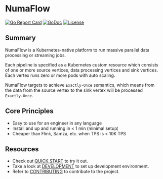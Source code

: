 # NumaFlow

[![Go Report Card](https://goreportcard.com/badge/github.com/numaproj/numaflow)](https://goreportcard.com/report/github.com/numaproj/numaflow)
[![GoDoc](https://godoc.org/github.com/numaproj/numaflow?status.svg)](https://godoc.org/github.com/numaproj/numaflow/pkg/apis)
[![License](https://img.shields.io/badge/License-Apache%202.0-blue.svg)](LICENSE)

## Summary

NumaFlow is a Kubernetes-native platform to run massive parallel data processing or streaming jobs.

Each pipeline is specified as a Kubernetes custom resource which consists of one or more source vertices, data processing vertices and sink vertices. Each vertex runs zero or more pods with auto scaling.

NumaFlow targets to achieve `Exactly-Once` semantics, which means from the data from the source vertex to the sink vertex will be processed `Exactly-Once`.

## Core Principles

- Easy to use for an engineer in any language
- Install and up and running in < 1 min (minimal setup)
- Cheaper than Flink, Samza, etc. when TPS is < 10K TPS

## Resources
- Check out [QUICK START](docs/QUICK_START.md) to try it out.
- Take a look at [DEVELOPMENT](docs/DEVELOPMENT.md) to set up development environment.
- Refer to [CONTRIBUTING](CONTRIBUTING.md) to contribute to the project.
